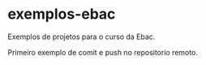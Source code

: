# exemplos-ebac
Exemplos de projetos para o curso da Ebac.

Primeiro exemplo de comit e push no repositorio remoto.

